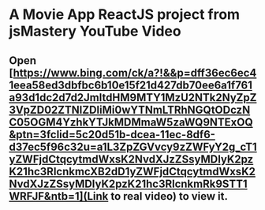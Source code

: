# A Movie App ReactJS project from jsMastery YouTube Video

## Open [https://www.bing.com/ck/a?!&&p=dff36ec6ec41eea58ed3dbfbc6b10e15f21d427db70ee6a1f761a93d1dc2d7d2JmltdHM9MTY1MzU2NTk2NyZpZ3VpZD02ZTNlZDliMi0wYTNmLTRhNGQtODczNC05OGM4YzhkYTJkMDMmaW5zaWQ9NTExOQ&ptn=3fclid=5c20d51b-dcea-11ec-8df6-d37ec5f96c32u=a1L3ZpZGVvcy9zZWFyY2g_cT1yZWFjdCtqcytmdWxsK2NvdXJzZSsyMDIyK2pzK21hc3RlcnkmcXB2dD1yZWFjdCtqcytmdWxsK2NvdXJzZSsyMDIyK2pzK21hc3RlcnkmRk9STT1WRFJF&ntb=1](Link to real video) to view it.



